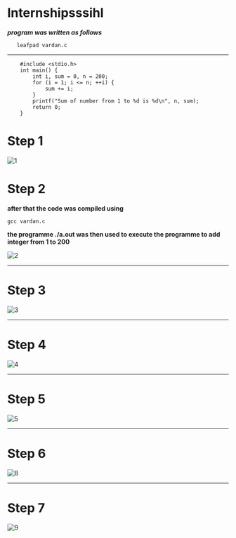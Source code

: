 # Internshipsssihl

***program was written as follows***
```
   leafpad vardan.c
```
***
```
    #include <stdio.h>
    int main() {
        int i, sum = 0, n = 200;
        for (i = 1; i <= n; ++i) {
            sum += i;
        }
        printf("Sum of number from 1 to %d is %d\n", n, sum);
        return 0;
    } 
```
# Step 1

![1](https://github.com/user-attachments/assets/b077362b-0db9-42f4-b224-9dce3e53376c)

# Step 2

**after that the code was compiled using**   


```gcc vardan.c```


**the programme ./a.out was then used to execute the programme to add integer from 1 to 200**

![2](https://github.com/user-attachments/assets/3d523f2b-1949-4c05-91f7-99b11ab4fe2d)
***
# Step 3
![3](https://github.com/user-attachments/assets/fc470500-20f7-420d-ac2b-cf6d2d5af675)
***
# Step 4
![4](https://github.com/user-attachments/assets/26efd2cc-7d48-4267-b264-fc4fe9eeb699)
***
# Step 5
![5](https://github.com/user-attachments/assets/4499f0d9-56a8-4d7a-87c6-7894ac55f980)
***


# Step 6

![8](https://github.com/user-attachments/assets/d4446436-4d3f-41a0-8865-17676de3888e)
***
# Step 7

![9](https://github.com/user-attachments/assets/c5412693-90e1-4b2c-a458-0a27f0a76402)
